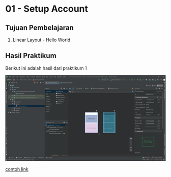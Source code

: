 # 01 - Setup Account

## Tujuan Pembelajaran

1. Linear Layout - Hello World

## Hasil Praktikum

Berikut ini adalah hasil dari praktikum 1

![Screenshot Hasil Percobaan](img/hasil.png)

[contoh link](../../src\01_linear_layout_hello_world\app\src\main\res\layout\activity_main.xml)